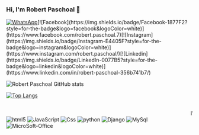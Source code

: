 ### Hi, I'm Robert Paschoal 🖖

[![WhatsApp](https://img.shields.io/badge/WhatsApp-25D366?style=for-the-badge&logo=whatsapp&logoColor=white)](https://wa.me/5512988448157?text=Olá%20Robert,%20Tudo%20Bem?)[![Facebook](https://img.shields.io/badge/Facebook-1877F2?style=for-the-badge&logo=facebook&logoColor=white)](https://www.facebook.com/robert.paschoal.7)[![Instagram](https://img.shields.io/badge/Instagram-E4405F?style=for-the-badge&logo=instagram&logoColor=white)](https://www.instagram.com/robert.paschoal/)[![Linkedin](https://img.shields.io/badge/LinkedIn-0077B5?style=for-the-badge&logo=linkedin&logoColor=white)](https://www.linkedin.com/in/robert-paschoal-356b741b7/)

![Robert Paschoal GitHub stats](https://github-readme-stats.vercel.app/api?username=paschoalrobert&show_icons=true&theme=radical)


[![Top Langs](https://github-readme-stats.vercel.app/api/top-langs/?username=paschoalrobert&layout=compact)](https://github.com/paschoalrobert/github-readme-stats)

<div style="display: inline_block"><br/>
    <marquee>I've skills with:</marquee>
    <img aling="center" alt="html5" src="https://img.shields.io/badge/HTML5-E34F26?style=for-the-badge&logo=html5&logoColor=white">
    <img aling="center" alt="JavaScript" src="https://img.shields.io/badge/JavaScript-F7DF1E?style=for-the-badge&logo=javascript&logoColor=black">
    <img aling="center" alt="Css" src="https://img.shields.io/badge/CSS3-1572B6?style=for-the-badge&logo=css3&logoColor=white">
    <img aling="center" alt="python" src="https://img.shields.io/badge/Python-14354C?style=for-the-badge&logo=python&logoColor=white">
    <img aling="center" alt="Django" src="https://img.shields.io/badge/Django-092E20?style=for-the-badge&logo=django&logoColor=white">
    <img aling="center" alt="MySql" src="https://img.shields.io/badge/MySQL-00000F?style=for-the-badge&logo=mysql&logoColor=white">
    <img aling="center" alt="MicroSoft-Office" src="https://img.shields.io/badge/Microsoft_Office-D83B01?style=for-the-badge&logo=microsoft-office&logoColor=white">
</div>
